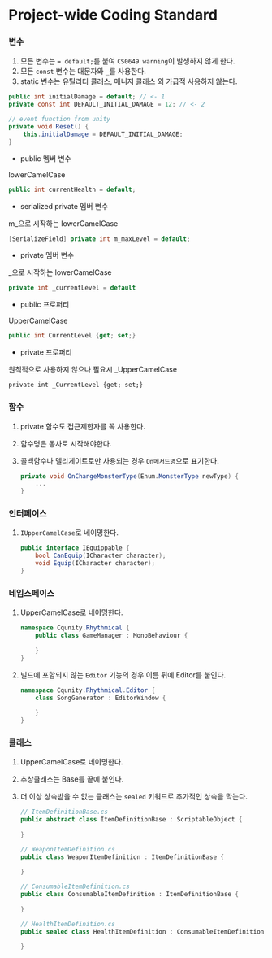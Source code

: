 # Project-wide Coding Standard

### 변수

1. 모든 변수는 `= default;`를 붙여 `CS0649 warning`이 발생하지 않게 한다.
2. 모든 `const` 변수는 대문자와 `_`를 사용한다.
3. static 변수는 유틸리티 클래스, 매니저 클래스 외 가급적 사용하지 않는다.

```csharp
public int initialDamage = default; // <- 1
private const int DEFAULT_INITIAL_DAMAGE = 12; // <- 2

// event function from unity
private void Reset() {
	this.initialDamage = DEFAULT_INITIAL_DAMAGE;
}
```



- public 멤버 변수

lowerCamelCase

```csharp
public int currentHealth = default;
```



- serialized private 멤버 변수

m_으로 시작하는 lowerCamelCase

```csharp
[SerializeField] private int m_maxLevel = default;
```



- private 멤버 변수

_으로 시작하는 lowerCamelCase

```csharp
private int _currentLevel = default
```



- public 프로퍼티

UpperCamelCase

```csharp
public int CurrentLevel {get; set;}
```



- private 프로퍼티

원칙적으로 사용하지 않으나 필요시 _UpperCamelCase

```cshar
private int _CurrentLevel {get; set;}
```





### 함수

1. private 함수도 접근제한자를 꼭 사용한다.

2. 함수명은 동사로 시작해야한다.

3. 콜백함수나 델리게이트로만 사용되는 경우 `On메서드명`으로 표기한다.

   ```csharp
   private void OnChangeMonsterType(Enum.MonsterType newType) {
       ...
   }
   ```

   

   

### 인터페이스

1. `IUpperCamelCase`로 네이밍한다.

   ```csharp
   public interface IEquippable {
       bool CanEquip(ICharacter character);
       void Equip(ICharacter character);
   }
   ```

   

### 네임스페이스

1. UpperCamelCase로 네이밍한다.

   ```csharp
   namespace Cqunity.Rhythmical {
       public class GameManager : MonoBehaviour {
           
       }
   }
   ```

2. 빌드에 포함되지 않는 `Editor` 기능의 경우 이름 뒤에 Editor를 붙인다.

   ```csharp
   namespace Cqunity.Rhythmical.Editor {
       class SongGenerator : EditorWindow {
           
       }
   }
   ```

   

### 클래스

1. UpperCamelCase로 네이밍한다.

2. 추상클래스는 Base를 끝에 붙인다.

3. 더 이상 상속받을 수 없는 클래스는 `sealed` 키워드로 추가적인 상속을 막는다.

   ```csharp
   // ItemDefinitionBase.cs
   public abstract class ItemDefinitionBase : ScriptableObject {
       
   }
   
   // WeaponItemDefinition.cs
   public class WeaponItemDefinition : ItemDefinitionBase {
       
   }
   
   // ConsumableItemDefinition.cs
   public class ConsumableItemDefinition : ItemDefinitionBase {
       
   }
   
   // HealthItemDefinition.cs
   public sealed class HealthItemDefinition : ConsumableItemDefinition {
       
   }
   
   ```

   